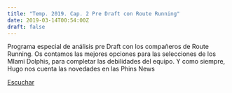 ```yaml
---
title: "Temp. 2019. Cap. 2 Pre Draft con Route Running"
date: 2019-03-14T00:54:00Z
draft: false
---
```


Programa especial de análisis pre Draft con los compañeros de Route Running.
Os contamos las mejores opciones para las selecciones de los MIami Dolphis, para completar las debilidades del equipo.
Y como siempre, Hugo nos cuenta las novedades en las Phins News

[Escuchar](https://www.ivoox.com/temp-2019-cap-2-pre-draft-route-audios-mp3_rf_33354209_1.html)
